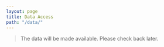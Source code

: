 ```yaml
---
layout: page
title: Data Access
path: "/data/"
---
```


<!-- This page is only to be edited by members of Data/IT -->

> The data will be made available. Please check back later.